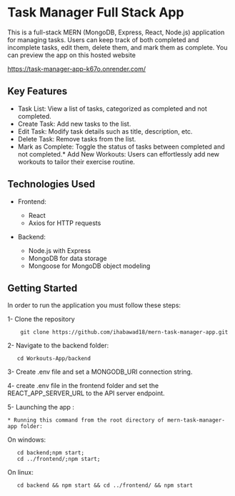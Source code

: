 # Task Manager Full Stack App

This is a full-stack MERN (MongoDB, Express, React, Node.js) application for managing tasks. Users can keep track of both completed and incomplete tasks, edit them, delete them, and mark them as complete.
You can preview the app on this hosted website

https://task-manager-app-k67o.onrender.com/

## Key Features

   * Task List:
         View a list of tasks, categorized as completed and not completed.
   * Create Task:
        Add new tasks to the list.
   * Edit Task:
        Modify task details such as title, description, etc.
   * Delete Task:
        Remove tasks from the list.
   * Mark as Complete:
        Toggle the status of tasks between completed and not completed.* Add New Workouts:
        Users can effortlessly add new workouts to tailor their exercise routine.


## Technologies Used

  * Frontend:

    * React
    * Axios for HTTP requests
 
  * Backend:

    * Node.js with Express
    * MongoDB for data storage
    * Mongoose for MongoDB object modeling
    
## Getting Started
   In order to run the application you must follow these steps:
   
   1- Clone the repository
   
        
        git clone https://github.com/ihabawad18/mern-task-manager-app.git

        
        

   2- Navigate to the backend folder:

       cd Workouts-App/backend


   3- Create .env file and set a MONGODB_URI connection string.

   4- create .env file in the frontend folder and set the REACT_APP_SERVER_URL to the API server endpoint. 
    
   5- Launching the app :
      
    * Running this command from the root directory of mern-task-manager-app folder:

   On windows:
   
   ```
      cd backend;npm start;
      cd ../frontend/;npm start;
   ```

   On linux:

   ```
      cd backend && npm start && cd ../frontend/ && npm start
   ```
